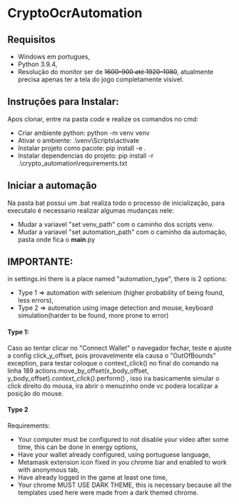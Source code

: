 # CryptoOcrAutomation
## Requisitos
- Windows em portugues,
- Python 3.9.4,
- Resolução do monitor ser de ~~1600-900 até 1920-1080~~, atualmente precisa apenas ter a tela do jogo completamente visivel.

## Instruções para Instalar:
Apos clonar, entre na pasta *code* e realize os comandos no cmd:
- Criar ambiente python: python -m venv venv
- Ativar o ambiente: .\\venv\\Scripts\\activate
- Instalar projeto como pacote: pip install -e .
- Instalar dependencias do projeto: pip install -r .\\crypto_automation\\requirements.txt

## Iniciar a automação
Na pasta bat possui um .bat realiza todo o processo de inicialização, para executalo é necessario realizar algumas mudanças nele:
- Mudar a variavel "set venv_path" com o caminho dos scripts venv.
- Mudar a variavel "set automation_path" com o caminho da automação, pasta onde fica o __main__.py

## IMPORTANTE:
in settings.ini there is a place named "automation_type", there  is 2 options:
- Type 1 => automation with selenium (higher probability of being found, less errors), 
- Type 2 => automation using image detection and mouse, keyboard simulation(harder to be found, more prone to error)

#### Type 1:
Caso ao tentar clicar no "Connect Wallet" o navegador fechar, teste e ajuste a config click_y_offset,
pois provavelmente ela causa o "OutOfBounds" exception, para testar coloque o context_click() no final do comando na linha 189
actions.move_by_offset(x_body_offset, y_body_offset)*.context_click()*.perform() , isso ira basicamente simular o click direito do mousa,
ira abrir o menuzinho onde vc podera localizar a posição do mouse.


#### Type 2

Requirements:
- Your computer must be configured to not disable your video after some time, this can be done in energy options,
- Have your wallet already configured, using portuguese language, 
- Metamask extension icon fixed in you chrome bar and enabled to work with anonymous tab,
- Have already logged in the game at least one time,
- Your chrome MUST USE DARK THEME, this is necessary because all the templates used here were made from a dark themed chrome.
